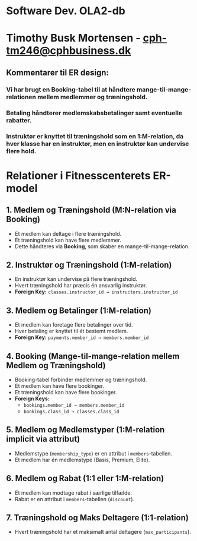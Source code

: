 # Software Dev. OLA2-db 
# Timothy Busk Mortensen - cph-tm246@cphbusiness.dk 

## Kommentarer til ER design:

### Vi har brugt en Booking-tabel til at håndtere mange-til-mange-relationen mellem medlemmer og træningshold.

### Betaling håndterer medlemskabsbetalinger samt eventuelle rabatter.

### Instruktør er knyttet til træningshold som en 1:M-relation, da hver klasse har en instruktør, men en instruktør kan undervise flere hold.


# Relationer i Fitnesscenterets ER-model

## 1. Medlem og Træningshold (M:N-relation via Booking)
- Et medlem kan deltage i flere træningshold.
- Et træningshold kan have flere medlemmer.
- Dette håndteres via **Booking**, som skaber en mange-til-mange-relation.

## 2. Instruktør og Træningshold (1:M-relation)
- En instruktør kan undervise på flere træningshold.
- Hvert træningshold har præcis én ansvarlig instruktør.
- **Foreign Key:** `classes.instructor_id → instructors.instructor_id`

## 3. Medlem og Betalinger (1:M-relation)
- Et medlem kan foretage flere betalinger over tid.
- Hver betaling er knyttet til ét bestemt medlem.
- **Foreign Key:** `payments.member_id → members.member_id`

## 4. Booking (Mange-til-mange-relation mellem Medlem og Træningshold)
- Booking-tabel forbinder medlemmer og træningshold.
- Et medlem kan have flere bookinger.
- Et træningshold kan have flere bookinger.
- **Foreign Keys:**  
  - `bookings.member_id → members.member_id`  
  - `bookings.class_id → classes.class_id`

## 5. Medlem og Medlemstyper (1:M-relation implicit via attribut)
- Medlemstype (`membership_type`) er en attribut i `members`-tabellen.
- Et medlem har én medlemstype (Basis, Premium, Elite).

## 6. Medlem og Rabat (1:1 eller 1:M-relation)
- Et medlem kan modtage rabat i særlige tilfælde.
- Rabat er en attribut i `members`-tabellen (`discount`).

## 7. Træningshold og Maks Deltagere (1:1-relation)
- Hvert træningshold har et maksimalt antal deltagere (`max_participants`).
